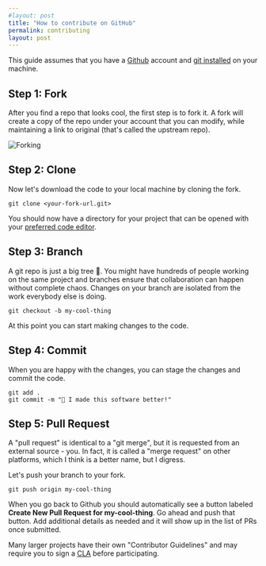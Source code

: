 ```yaml
---
#layout: post
title: "How to contribute on GitHub"
permalink: contributing
layout: post
---
```


This guide assumes that you have a [Github](https://github.com/) account and [git installed](https://git-scm.com/book/en/v2/Getting-Started-Installing-Git) on your machine.

## Step 1: Fork

After you find a repo that looks cool, the first step is to fork it. A fork will create a copy of the repo under your account that you can modify, while maintaining a link to original (that's called the upstream repo).

![Forking](/assets/forking.png)

## Step 2: Clone

Now let's download the code to your local machine by cloning the fork.

```
git clone <your-fork-url.git>
```

You should now have a directory for your project that can be opened with your [preferred code editor](https://code.visualstudio.com/).

## Step 3: Branch

A git repo is just a big tree 🌳. You might have hundreds of people working on the same project and branches ensure that collaboration can happen without complete chaos. Changes on your branch are isolated from the work everybody else is doing.

```
git checkout -b my-cool-thing
```

At this point you can start making changes to the code.

## Step 4: Commit

When you are happy with the changes, you can stage the changes and commit the code.

```
git add .
git commit -m "🚀 I made this software better!"
```

## Step 5: Pull Request

A "pull request" is identical to a "git merge", but it is requested from an external source - you. In fact, it is called a "merge request" on other platforms, which I think is a better name, but I digress.

Let's push your branch to your fork.

```
git push origin my-cool-thing
```

When you go back to Github you should automatically see a button labeled **Create New Pull Request for my-cool-thing**. Go ahead and push that button. Add additional details as needed and it will show up in the list of PRs once submitted.

Many larger projects have their own "Contributor Guidelines" and may require you to sign a [CLA](https://en.wikipedia.org/wiki/Contributor_License_Agreement) before participating.
